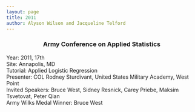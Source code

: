 ```yaml
---
layout: page
title: 2011
author: Alyson Wilson and Jacqueline Telford
---
```

<div align="center"><h3>Army Conference on Applied Statistics</h3></div>

<p>Year: 2011, 17th<br>
Site: Annapolis, MD<br>
Tutorial: Applied Logistic Regression<br>
Presenter: COL Rodney Sturdivant, United States Military Academy, West Point<br>
Invited Speakers: Bruce West, Sidney Resnick, Carey Priebe, Maksim Tsvetovat, Peter Qian<br>
Army Wilks Medal Winner: Bruce West</p>
